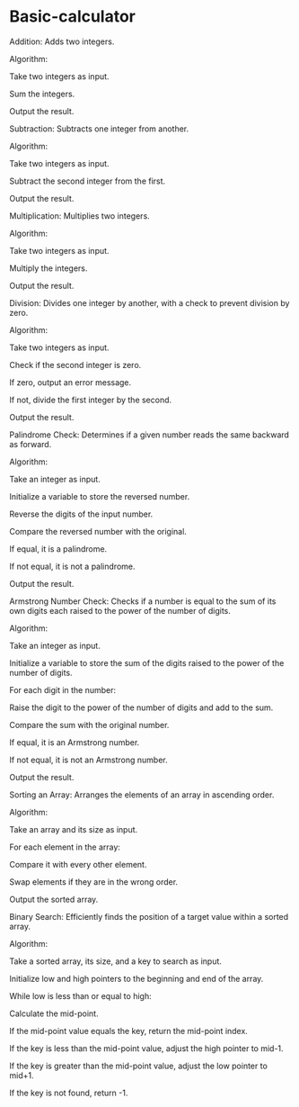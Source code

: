 # Basic-calculator
Addition: Adds two integers.

Algorithm:

Take two integers as input.

Sum the integers.

Output the result.

Subtraction: Subtracts one integer from another.

Algorithm:

Take two integers as input.

Subtract the second integer from the first.

Output the result.

Multiplication: Multiplies two integers.

Algorithm:

Take two integers as input.

Multiply the integers.

Output the result.

Division: Divides one integer by another, with a check to prevent division by zero.

Algorithm:

Take two integers as input.

Check if the second integer is zero.

If zero, output an error message.

If not, divide the first integer by the second.

Output the result.

Palindrome Check: Determines if a given number reads the same backward as forward.

Algorithm:

Take an integer as input.

Initialize a variable to store the reversed number.

Reverse the digits of the input number.

Compare the reversed number with the original.

If equal, it is a palindrome.

If not equal, it is not a palindrome.

Output the result.

Armstrong Number Check: Checks if a number is equal to the sum of its own digits each raised to the power of the number of digits.

Algorithm:

Take an integer as input.

Initialize a variable to store the sum of the digits raised to the power of the number of digits.

For each digit in the number:

Raise the digit to the power of the number of digits and add to the sum.

Compare the sum with the original number.

If equal, it is an Armstrong number.

If not equal, it is not an Armstrong number.

Output the result.

Sorting an Array: Arranges the elements of an array in ascending order.

Algorithm:

Take an array and its size as input.

For each element in the array:

Compare it with every other element.

Swap elements if they are in the wrong order.

Output the sorted array.

Binary Search: Efficiently finds the position of a target value within a sorted array.

Algorithm:

Take a sorted array, its size, and a key to search as input.

Initialize low and high pointers to the beginning and end of the array.

While low is less than or equal to high:

Calculate the mid-point.

If the mid-point value equals the key, return the mid-point index.

If the key is less than the mid-point value, adjust the high pointer to mid-1.

If the key is greater than the mid-point value, adjust the low pointer to mid+1.

If the key is not found, return -1.
